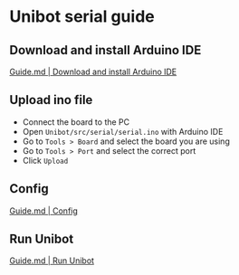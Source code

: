 # Unibot serial guide

## Download and install Arduino IDE
[Guide.md | Download and install Arduino IDE](Guide.md#download-and-install-arduino-ide)

## Upload ino file
- Connect the board to the PC
- Open `Unibot/src/serial/serial.ino` with Arduino IDE
- Go to `Tools > Board` and select the board you are using 
- Go to `Tools > Port` and select the correct port
- Click `Upload`

## Config
[Guide.md | Config](Guide.md#config)

## Run Unibot
[Guide.md | Run Unibot](Guide.md#run-unibot)